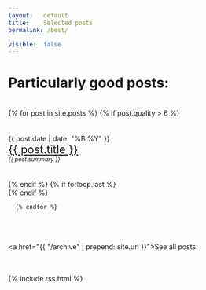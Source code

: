 ```yaml
---
layout:   default
title:    Selected posts
permalink: /best/

visible:  false
---
```



<div class="home">
	  <h1>Particularly good posts:</h1>
    <br>
    <div style="display: flex; flex-direction: column; gap: 2.5em">
      {% for post in site.posts %}
      	{% if post.quality > 6 %}
			<div>
				<div>
					{{ post.date | date: "%B %Y" }}<br>
					<a style="font-size: 1.6em" href="{{ post.url | prepend: site.baseurl }}">
						{{ post.title }}
					</a>
				</div>
				<small>
					<i>{{ post.summary }}</i>
				</small> 
			</div>
        {% endif %}
        {% if forloop.last %}</div>{% endif %}
      
      {% endfor %}
      

  <br><br><br>
  <a href="{{ "/archive" | prepend: site.url }}">See all posts</a>.  
  <br><br>

  {%  include rss.html  %}

</div>
